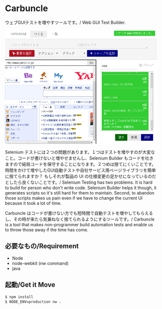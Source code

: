 Carbuncle
===================

ウェブGUIテストを増やすツールです。/ Web GUI Test Builder.


<p align="center"><img width="600px" src="/assets/image/image.png" /></p>

Selenium テストには２つの問題があります。１つはテストを増やすのが大変なこと。コードが書けないと増やせませんし、Selenium Builder もコードを吐きますので結局コードを保守することになります。２つめは捨てにくいことです。時間をかけて増やしたGUI自動テストや自社サービス用ページライブラリを簡単に捨てられますか？ もしそれが製品の UI の仕様変更の足かせになっているのだとしたら良くないことです。/ Selenium Testing has two problems. It is hard to build for person who don't write code. Selenium Builder helps it though, it generates scripts so it's still hard for them to maintain. Second, to abandon those scripts makes us pain even if we have to change the current UI because it took a lot of time.

Carbuncle はコードが書けない方でも短時間で自動テストを増やしてもらえるし、その時が来たら気兼ねなく捨てられるようにするツールです。/ Carbuncle is a tool that makes non-programmer build automation tests and enable us to throw those away if the time has come.


必要なもの/Requirement
--
 
 - Node
 - node-webkit (nw command)
 - java


起動/Get it Move
--

```
$ npm install
$ NODE_ENV=production nw .
```

